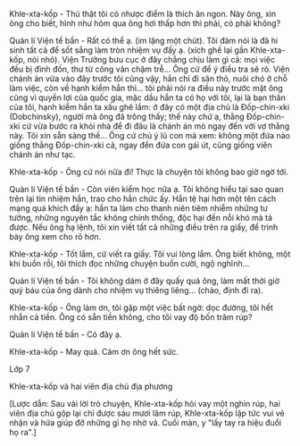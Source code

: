 Khle-xta-kốp - Thú thật tôi có nhược điểm là thích ăn ngon. Này ông, xin ông cho biết, hình như hôm qua ông hơi thấp hơn thì phải, có phải không?

Quản lí Viện tế bần - Rất có thể ạ. (im lặng một chút). Tôi đảm nói là đã hi sinh tất cả để sốt sắng làm tròn nhiệm vụ đấy ạ. (xích ghế lại gần Khle-xta-kốp, nói nhỏ). Viện Trưởng bưu cục ở đây chẳng chịu làm gì cả: mọi việc đều bị đình đốn, thư từ công văn chậm trễ... Ông cứ để ý điều tra sẽ rõ. Viện chánh án vừa vào đây trước tôi cũng vậy, hắn chỉ đi săn thỏ, nuôi chó ở chỗ làm việc, còn về hạnh kiểm hắn thì... tôi phải nói ra điều này trước mặt ông cũng vì quyền lợi của quốc gia, mặc dầu hắn ta có họ với tôi, lại là bạn thân của tôi, hạnh kiểm hắn ta xấu ghê lắm: ở đây có một địa chủ là Đốp-chin-xki (Dobchinsky), người mà ông đã trông thấy; thế này chứ ạ, thằng Đốp-chin-xki cứ vừa bước ra khỏi nhà để đi đâu là chánh án mò ngay đến với vợ thằng này. Tôi xin sẵn sàng thề... Ông cứ chú ý lũ con mà xem: không một đứa nào giống thằng Đốp-chin-xki cả, ngay đến đứa con gái út, cũng giống viên chánh án như tạc.

Khle-xta-kốp - Ông cứ nói nữa đi! Thực là chuyện tôi không bao giờ ngờ tới.

Quản lí Viện tế bần - Còn viên kiểm học nữa ạ. Tôi không hiểu tại sao quan trên lại tin nhiệm hắn, trao cho hắn chức ấy. Hắn tệ hại hơn một tên cách mạng quá khích đấy ạ: hắn ta làm cho thanh niên tiêm nhiễm những tư tưởng, những nguyên tắc không chính thống, độc hại đến nỗi khó mà tả được. Nếu ông hạ lệnh, tôi xin viết tất cả những điều trên ra giấy, để trình bày ông xem cho rõ hơn.

Khle-xta-kốp - Tốt lắm, cứ viết ra giấy. Tôi vui lòng lắm. Ông biết không, một khi buồn rồi, tôi thích đọc những chuyện buồn cười, ngộ nghĩnh...

Quản lí Viện tế bần - Tôi không dám ở đây quấy quá ông, làm mất thời giờ quý báu của ông dành cho nhiệm vụ thiêng liêng... (chào, định đi ra).

Khle-xta-kốp - Ông làm ơn, tôi gặp một việc bất ngờ: dọc đường, tôi hết nhẵn cả tiền. Ông có sẵn tiền không, cho tôi vay độ bốn trăm rúp?

Quản lí Viện tế bần - Có đây ạ.

Khle-xta-kốp - May quá. Cảm ơn ông hết sức.

Lớp 7

Khle-xta-kốp và hai viên địa chủ địa phương

[Lược dẫn: Sau vài lời trò chuyện, Khle-xta-kốp hỏi vay một nghìn rúp, hai viên địa chủ gộp lại chỉ được sáu mươi lăm rúp, Khle-xta-kốp lập tức vui vẻ nhận và hứa giúp đỡ những gì họ nhờ vả. Cuối màn, y "lấy tay ra hiệu đuổi họ ra".]